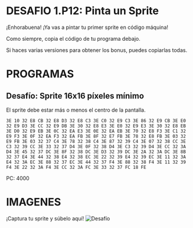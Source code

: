 # DESAFIO 1.P12: Pinta un Sprite

¡Enhorabuena! ¡Ya vas a pintar tu primer sprite en código máquina!

Como siempre, copia el código de tu programa debajo. 

Si haces varias versiones para obtener los bonus, puedes copiarlas todas.

# PROGRAMAS

## Desafío: Sprite 16x16 píxeles mínimo
El sprite debe estar más o menos el centro de la pantalla.
```
3E 10 32 E8 CB 32 E8 D3 32 E8 C3 3E C0 32 E9 C3 3E 86 32 E9 CB 3E E0 32 E9 D3 3E CC 32 E9 DB 3E 30 32 E8 E3 3E E0 32 E9 E3 3E 30 32 E8 EB 3E D0 32 E9 EB 3E 0C 32 EA E3 3E 0E 32 EA EB 3E 70 32 E8 F3 3E C1 32 E9 F3 3E 0F 32 EA F3 32 EA FB 3E 8F 32 E7 FB 3E 78 32 E8 FB 3E 03 32 E9 FB 3E 03 32 37 C4 3E 78 32 38 C4 3E 87 32 39 C4 3E 07 32 38 CC 3E C3 32 39 CC 3E 33 32 37 D4 3E 0F 32 38 D4 3E C3 32 39 D4 3E CC 32 3A D4 3E 45 32 37 DC 3E 8F 32 38 DC 3E D3 32 39 DC 3E 2A 32 3A DC 3E 8B 32 37 E4 3E 44 32 38 E4 32 38 EC 3E 22 32 39 E4 32 39 EC 3E 11 32 3A E4 32 3A EC 3E 88 32 37 EC 3E 44 32 37 F4 3E 88 32 38 F4 3E 11 32 39 F4 3E 22 32 3A F4 3E CC 32 3A FC 3E 33 32 37 FC 18 FE
```
PC: 4000

# IMAGENES
¡Captura tu sprite y súbelo aquí!
![Desafío](/tusprite.png)
